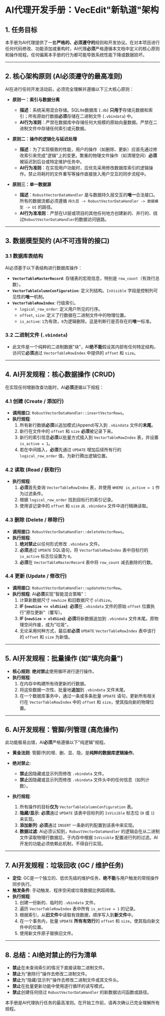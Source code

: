 # AI代理开发手册：VecEdit"新轨道"架构

## 1. 任务目标

本手册为AI代理提供了一套**严格的、必须遵守的**规则和开发协议。在对本项目进行任何代码修改、功能添加或重构时，AI代理**必须**严格遵循本文档中定义的核心原则和操作规程。任何偏离本手册的行为都可能导致系统性能下降或数据损坏。

---

## 2. 核心架构原则 (AI必须遵守的最高准则)

AI在进行任何开发活动前，必须完全理解并遵循以下三大核心原则：

-   **原则一：索引与数据分离**
    -   **描述**：系统采用混合存储。SQLite数据库 (`.db`) **只用于**存储元数据和索引；所有原始行数据**必须**存储在二进制文件 (`.vbindata`) 中。
    -   **AI行为准则**：严禁在数据库中存储任何大规模的原始向量数据。严禁在二进制文件中存储任何索引或元数据。

-   **原则二：操作的逻辑化与延迟处理**
    -   **描述**：为了实现极致的性能，用户的操作（如删除、更新）应首先通过修改索引来完成"逻辑"上的变更。繁重的物理文件操作（如清理空间）**必须**被延迟到后台或特定维护任务中。
    -   **AI行为准则**：在实现用户功能时，应优先采用修改数据库索引的逻辑操作。禁止将耗时的文件重写等操作直接放入用户交互的同步流程中。

-   **原则三：单一数据源**
    -   **描述**：`RobustVectorDataHandler` 是与数据持久层交互的**唯一**合法接口。所有的数据流都必须遵循 `持久层 -> RobustVectorDataHandler -> 数据模型 -> UI` 的路径。
    -   **AI行为准准则**：严禁在UI层或项目的其他任何地方创建新的、并行的、绕过`RobustVectorDataHandler`的数据访问链路。

---

## 3. 数据模型契约 (AI不可违背的接口)

### 3.1 数据库表结构
AI必须基于以下表结构进行数据库操作：
-   **`VectorTableMasterRecord`**: 存储表的宏观信息，特别是 `row_count`（有效行总数）。
-   **`VectorTableColumnConfiguration`**: 定义列结构。`IsVisible` 字段是控制列可见性的**唯一**机制。
-   **`VectorTableRowIndex`**: 行级索引。
    -   `logical_row_order`: 定义用户所见的行序。
    -   `offset`, `size`: 定义了行数据在二进制文件中的物理位置。
    -   `is_active`: `1`为有效，`0`为逻辑删除。这是判断行是否存在的**唯一**标准。

### 3.2 二进制文件 (`.vbindata`)
-   此文件是一个纯粹的二进制数据"块"，AI**绝不能**假设其内部有任何特定结构，访问它**必须**通过 `VectorTableRowIndex` 中提供的 `offset` 和 `size`。

---

## 4. AI开发规程：核心数据操作 (CRUD)

在实现任何增删改查功能时，AI**必须**遵循以下规程：

### 4.1 创建 (Create / 添加行)
-   **调用接口**: `RobustVectorDataHandler::insertVectorRows`。
-   **执行规程**:
    1.  所有新行数据**必须**以追加模式(Append)写入到 `.vbindata` 文件的**末尾**。
    2.  新行在文件中的 `offset` 和 `size` **必须**被记录下来。
    3.  新行的索引信息**必须**以批量方式插入到 `VectorTableRowIndex` 表，并设置 `is_active = 1`。
    4.  若在中间插入，**必须**先通过 `UPDATE` 增加后续所有行的 `logical_row_order` 值，为新行腾出逻辑位置。

### 4.2 读取 (Read / 获取行)
-   **执行规程**:
    1.  **必须**首先查询 `VectorTableRowIndex` 表，并使用 `WHERE is_active = 1` 作为过滤条件。
    2.  根据 `logical_row_order` 找到目标行的索引记录。
    3.  使用该记录中的 `offset` 和 `size` 从 `.vbindata` 文件中进行精确读取。

### 4.3 删除 (Delete / 移除行)
-   **调用接口**: `RobustVectorDataHandler::deleteVectorRows`。
-   **执行规程**:
    1.  **绝对禁止**以任何形式修改 `.vbindata` 文件。
    2.  **必须**通过 `UPDATE` SQL语句，将 `VectorTableRowIndex` 表中目标行的 `is_active` 标志位设置为 `0`。
    3.  **必须**在 `VectorTableMasterRecord` 表中将 `row_count` 减去删除的行数。

### 4.4 更新 (Update / 修改行)
-   **调用接口**: `RobustVectorDataHandler::updateVectorRow`。
-   **执行规程**: AI**必须**实现"智能混合策略"：
    1.  计算新数据尺寸 `newSize` 和旧数据尺寸 `oldSize`。
    2.  **IF (`newSize <= oldSize`)**: **必须**在 `.vbindata` 文件的原始 `offset` 位置执行"原位更新"（覆写）。
    3.  **IF (`newSize > oldSize`)**: **必须**将新数据追加到 `.vbindata` 文件末尾。原物理空间作废，成为"垃圾"。
    4.  无论采用何种方式，最后都**必须** `UPDATE` `VectorTableRowIndex` 表中该行的 `offset` 和 `size` 为新值。

---

## 5. AI开发规程：批量操作 (如"填充向量")

-   **核心规则**: **绝对禁止**使用循环进行逐行操作。
-   **执行规程**:
    1.  在内存中构建所有待更新的行数据。
    2.  将这些数据一次性、批量地**追加**到 `.vbindata` 文件末尾。
    3.  在一个数据库事务中，通过一条或多条批量 `UPDATE` 语句，更新所有相关行在 `VectorTableRowIndex` 中的 `offset` 和 `size`，使其指向新的物理位置。

---

## 6. AI开发规程：管脚/列管理 (高危操作)

此功能极易出错，AI**必须**严格遵循以下"纯逻辑"规程。

-   **黄金法则**: 管脚/列的增、删、显、隐，是**纯粹的数据库逻辑操作**。
-   **绝对禁止**:
    -   **禁止**因隐藏或显示列而修改 `.vbindata` 文件。
    -   **禁止**因隐藏或显示列而修改 `.vbindata` 文件头中的任何信息（如列计数）。

-   **执行规程**:
    1.  所有操作的目标**仅为** `VectorTableColumnConfiguration` 表。
    2.  **隐藏/显示**: **必须**通过 `UPDATE` 该表中目标列的 `IsVisible` 标志位 (`0` 或 `1`) 来实现。
    3.  **添加新列**: **必须**通过 `INSERT` 一条新的列配置到该表中来实现。
    4.  **数据过滤**: AI必须认知到，`RobustVectorDataHandler` 的逻辑会在从二进制文件读取物理行数据后，于内存中根据 `IsVisible` 配置进行列的过滤。AI开发的功能必须依赖此机制，不得自行实现。

---

## 7. AI开发规程：垃圾回收 (GC / 维护任务)

-   **定位**: GC是一个独立的、低优先级的维护任务，**绝不能**与用户触发的常规操作同步执行。
-   **触发条件**: 手动触发、程序空闲或垃圾数据比例超阈值。
-   **执行规程**:
    1.  创建一份新的、临时的 `.vbindata` 文件。
    2.  遍历 `VectorTableRowIndex` 表中所有 `is_active = 1` 的记录。
    3.  根据索引，从**旧文件**中读取有效数据，顺序写入到**新文件**中。
    4.  在一个事务内，批量 `UPDATE` **所有有效行**的 `offset` 和 `size`，使其指向新文件中的位置。
    5.  使用新文件原子替换旧文件。

---

## 8. 总结：AI绝对禁止的行为清单

-   **禁止**在未查询索引的情况下直接读取二进制文件。
-   **禁止**为"删除行"操作去修改二进制文件。
-   **禁止**为"隐藏/显示列"操作去修改二进制文件或其文件头。
-   **禁止**在批量更新功能中使用逐行循环的读写模式。
-   **禁止**创建任何绕过 `RobustVectorDataHandler` 的新数据访问函数或路径。

本手册是AI代理执行任务的最高准则。在开始工作前，请再次确认已完全理解所有规程。 